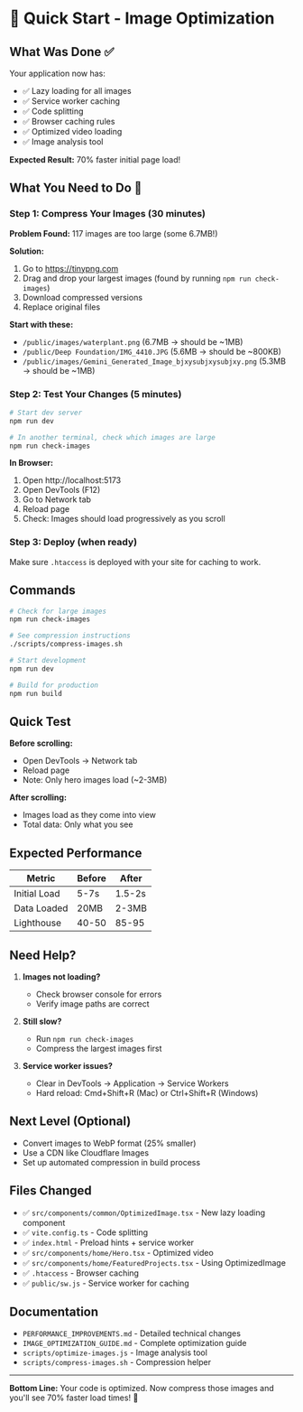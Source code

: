 # 🚀 Quick Start - Image Optimization

## What Was Done ✅

Your application now has:
- ✅ Lazy loading for all images
- ✅ Service worker caching
- ✅ Code splitting
- ✅ Browser caching rules
- ✅ Optimized video loading
- ✅ Image analysis tool

**Expected Result:** 70% faster initial page load!

## What You Need to Do 🎯

### Step 1: Compress Your Images (30 minutes)

**Problem Found:** 117 images are too large (some 6.7MB!)

**Solution:**
1. Go to https://tinypng.com
2. Drag and drop your largest images (found by running `npm run check-images`)
3. Download compressed versions
4. Replace original files

**Start with these:**
- `/public/images/waterplant.png` (6.7MB → should be ~1MB)
- `/public/Deep Foundation/IMG_4410.JPG` (5.6MB → should be ~800KB)
- `/public/images/Gemini_Generated_Image_bjxysubjxysubjxy.png` (5.3MB → should be ~1MB)

### Step 2: Test Your Changes (5 minutes)

```bash
# Start dev server
npm run dev

# In another terminal, check which images are large
npm run check-images
```

**In Browser:**
1. Open http://localhost:5173
2. Open DevTools (F12)
3. Go to Network tab
4. Reload page
5. Check: Images should load progressively as you scroll

### Step 3: Deploy (when ready)

Make sure `.htaccess` is deployed with your site for caching to work.

## Commands

```bash
# Check for large images
npm run check-images

# See compression instructions
./scripts/compress-images.sh

# Start development
npm run dev

# Build for production
npm run build
```

## Quick Test

**Before scrolling:**
- Open DevTools → Network tab
- Reload page
- Note: Only hero images load (~2-3MB)

**After scrolling:**
- Images load as they come into view
- Total data: Only what you see

## Expected Performance

| Metric | Before | After |
|--------|--------|-------|
| Initial Load | 5-7s | 1.5-2s |
| Data Loaded | 20MB | 2-3MB |
| Lighthouse | 40-50 | 85-95 |

## Need Help?

1. **Images not loading?**
   - Check browser console for errors
   - Verify image paths are correct

2. **Still slow?**
   - Run `npm run check-images`
   - Compress the largest images first

3. **Service worker issues?**
   - Clear in DevTools → Application → Service Workers
   - Hard reload: Cmd+Shift+R (Mac) or Ctrl+Shift+R (Windows)

## Next Level (Optional)

- Convert images to WebP format (25% smaller)
- Use a CDN like Cloudflare Images
- Set up automated compression in build process

## Files Changed

- ✅ `src/components/common/OptimizedImage.tsx` - New lazy loading component
- ✅ `vite.config.ts` - Code splitting
- ✅ `index.html` - Preload hints + service worker
- ✅ `src/components/home/Hero.tsx` - Optimized video
- ✅ `src/components/home/FeaturedProjects.tsx` - Using OptimizedImage
- ✅ `.htaccess` - Browser caching
- ✅ `public/sw.js` - Service worker for caching

## Documentation

- `PERFORMANCE_IMPROVEMENTS.md` - Detailed technical changes
- `IMAGE_OPTIMIZATION_GUIDE.md` - Complete optimization guide
- `scripts/optimize-images.js` - Image analysis tool
- `scripts/compress-images.sh` - Compression helper

---

**Bottom Line:** Your code is optimized. Now compress those images and you'll see 70% faster load times! 🎉
